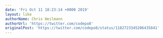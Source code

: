 ```yaml
---
date: 'Fri Oct 11 18:23:14 +0000 2019'
layout: like
authorName: Chris Heilmann
authorUrl: 'https://twitter.com/codepo8'
originalPost: 'https://twitter.com/codepo8/status/1182723345206435841'
---
```

